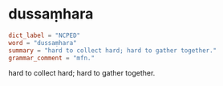 # dussaṃhara

``` toml
dict_label = "NCPED"
word = "dussaṃhara"
summary = "hard to collect hard; hard to gather together."
grammar_comment = "mfn."
```

hard to collect hard; hard to gather together.

